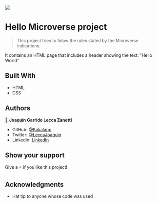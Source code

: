 ![](https://img.shields.io/badge/Microverse-blueviolet)

# Hello Microverse project

> This project tries to folow the rules stated by the Microverse indications.

It contains an HTML page that includes a header showing the text: "Hello World"

## Built With

- HTML
- CSS

## Authors

👤 **Joaquin Garrido Lecca Zanetti**

- GitHub: [@Kakalanp](https://github.com/Kakalanp)
- Twitter: [@LeccaJoaquin](https://twitter.com/LeccaJoaquin)
- LinkedIn: [LinkedIn](https://www.linkedin.com/in/joaquín-garrido-lecca-zanetti-623583204/)

## Show your support

Give a ⭐️ if you like this project!

## Acknowledgments

- Hat tip to anyone whose code was used


